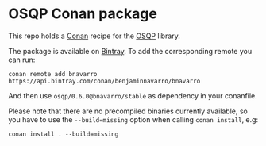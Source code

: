 # OSQP Conan package

This repo holds a [Conan](https://conan.io) recipe for the [OSQP](https://github.com/oxfordcontrol/osqp) library.

The package is available on [Bintray](https://bintray.com/benjaminnavarro/bnavarro/osqp%3Abnavarro).
To add the corresponding remote you can run:
```
conan remote add bnavarro https://api.bintray.com/conan/benjaminnavarro/bnavarro
```
And then use `osqp/0.6.0@bnavarro/stable` as dependency in your conanfile.

Please note that there are no precompiled binaries currently available, so you have to use the `--build=missing` option when calling `conan install`, e.g: 
```
conan install . --build=missing
```
